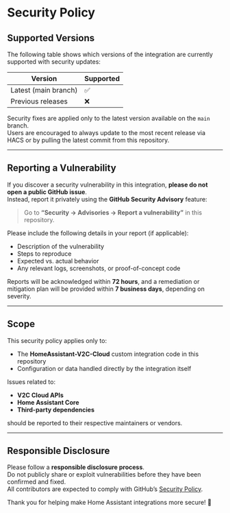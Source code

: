 # Security Policy

## Supported Versions

The following table shows which versions of the integration are currently supported with security updates:

| Version | Supported          |
|----------|--------------------|
| Latest (main branch) | ✅ |
| Previous releases     | ❌ |

Security fixes are applied only to the latest version available on the `main` branch.  
Users are encouraged to always update to the most recent release via HACS or by pulling the latest commit from this repository.

---

## Reporting a Vulnerability

If you discover a security vulnerability in this integration, **please do not open a public GitHub issue**.  
Instead, report it privately using the **GitHub Security Advisory** feature:

> Go to **“Security → Advisories → Report a vulnerability”** in this repository.

Please include the following details in your report (if applicable):
- Description of the vulnerability  
- Steps to reproduce  
- Expected vs. actual behavior  
- Any relevant logs, screenshots, or proof-of-concept code

Reports will be acknowledged within **72 hours**, and a remediation or mitigation plan will be provided within **7 business days**, depending on severity.

---

## Scope

This security policy applies only to:
- The **HomeAssistant-V2C-Cloud** custom integration code in this repository  
- Configuration or data handled directly by the integration itself

Issues related to:
- **V2C Cloud APIs**
- **Home Assistant Core**
- **Third-party dependencies**

should be reported to their respective maintainers or vendors.

---

## Responsible Disclosure

Please follow a **responsible disclosure process**.  
Do not publicly share or exploit vulnerabilities before they have been confirmed and fixed.  
All contributors are expected to comply with GitHub’s [Security Policy](https://docs.github.com/en/code-security/getting-started/github-security-features).

Thank you for helping make Home Assistant integrations more secure! 🙏
